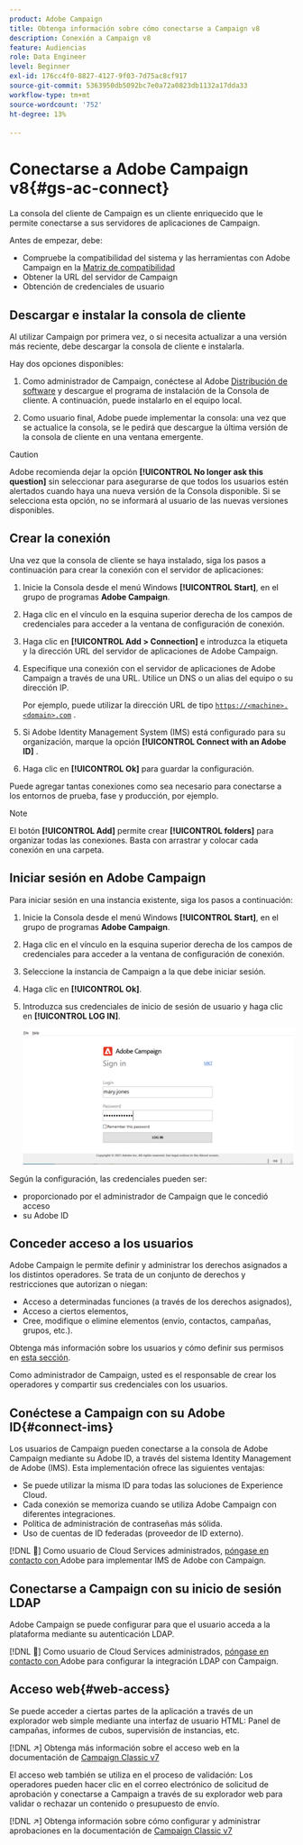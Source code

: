 ```yaml
---
product: Adobe Campaign
title: Obtenga información sobre cómo conectarse a Campaign v8
description: Conexión a Campaign v8
feature: Audiencias
role: Data Engineer
level: Beginner
exl-id: 176cc4f0-8827-4127-9f03-7d75ac8cf917
source-git-commit: 5363950db5092bc7e0a72a0823db1132a17dda33
workflow-type: tm+mt
source-wordcount: '752'
ht-degree: 13%

---
```


# Conectarse a Adobe Campaign v8{#gs-ac-connect}

La consola del cliente de Campaign es un cliente enriquecido que le permite conectarse a sus servidores de aplicaciones de Campaign.

Antes de empezar, debe:

* Compruebe la compatibilidad del sistema y las herramientas con Adobe Campaign en la [Matriz de compatibilidad](compatibility-matrix.md)
* Obtener la URL del servidor de Campaign
* Obtención de credenciales de usuario

## Descargar e instalar la consola de cliente

Al utilizar Campaign por primera vez, o si necesita actualizar a una versión más reciente, debe descargar la consola de cliente e instalarla.

Hay dos opciones disponibles:

1. Como administrador de Campaign, conéctese al Adobe [Distribución de software](https://experience.adobe.com/#/downloads/content/software-distribution/encampaign.html) y descargue el programa de instalación de la Consola de cliente. A continuación, puede instalarlo en el equipo local.

1. Como usuario final, Adobe puede implementar la consola: una vez que se actualice la consola, se le pedirá que descargue la última versión de la consola de cliente en una ventana emergente.

>[!CAUTION]
>
>Adobe recomienda dejar la opción **[!UICONTROL No longer ask this question]** sin seleccionar para asegurarse de que todos los usuarios estén alertados cuando haya una nueva versión de la Consola disponible.  Si se selecciona esta opción, no se informará al usuario de las nuevas versiones disponibles.

## Crear la conexión

Una vez que la consola de cliente se haya instalado, siga los pasos a continuación para crear la conexión con el servidor de aplicaciones:

1. Inicie la Consola desde el menú Windows **[!UICONTROL Start]**, en el grupo de programas **Adobe Campaign**.

1. Haga clic en el vínculo en la esquina superior derecha de los campos de credenciales para acceder a la ventana de configuración de conexión.

1. Haga clic en **[!UICONTROL Add > Connection]** e introduzca la etiqueta y la dirección URL del servidor de aplicaciones de Adobe Campaign.

1. Especifique una conexión con el servidor de aplicaciones de Adobe Campaign a través de una URL. Utilice un DNS o un alias del equipo o su dirección IP.

   Por ejemplo, puede utilizar la dirección URL de tipo [`https://<machine>.<domain>.com`](https://myserver.adobe.com) .

1. Si Adobe Identity Management System (IMS) está configurado para su organización, marque la opción **[!UICONTROL Connect with an Adobe ID]** .

1. Haga clic en **[!UICONTROL Ok]** para guardar la configuración.

Puede agregar tantas conexiones como sea necesario para conectarse a los entornos de prueba, fase y producción, por ejemplo.

>[!NOTE]
>
>El botón **[!UICONTROL Add]** permite crear **[!UICONTROL folders]** para organizar todas las conexiones. Basta con arrastrar y colocar cada conexión en una carpeta.

## Iniciar sesión en Adobe Campaign

Para iniciar sesión en una instancia existente, siga los pasos a continuación:

1. Inicie la Consola desde el menú Windows **[!UICONTROL Start]**, en el grupo de programas **Adobe Campaign**.

1. Haga clic en el vínculo en la esquina superior derecha de los campos de credenciales para acceder a la ventana de configuración de conexión.

1. Seleccione la instancia de Campaign a la que debe iniciar sesión.

1. Haga clic en **[!UICONTROL Ok]**.

1. Introduzca sus credenciales de inicio de sesión de usuario y haga clic en **[!UICONTROL LOG IN]**.

   ![](assets/sign-in-v8.png)

Según la configuración, las credenciales pueden ser:

* proporcionado por el administrador de Campaign que le concedió acceso
* su Adobe ID

## Conceder acceso a los usuarios

Adobe Campaign le permite definir y administrar los derechos asignados a los distintos operadores. Se trata de un conjunto de derechos y restricciones que autorizan o niegan:

* Acceso a determinadas funciones (a través de los derechos asignados),
* Acceso a ciertos elementos,
* Cree, modifique o elimine elementos (envío, contactos, campañas, grupos, etc.).

Obtenga más información sobre los usuarios y cómo definir sus permisos en [esta sección](permissions.md).

Como administrador de Campaign, usted es el responsable de crear los operadores y compartir sus credenciales con los usuarios.

## Conéctese a Campaign con su Adobe ID{#connect-ims}

Los usuarios de Campaign pueden conectarse a la consola de Adobe Campaign mediante su Adobe ID, a través del sistema Identity Management de Adobe (IMS). Esta implementación ofrece las siguientes ventajas:

* Se puede utilizar la misma ID para todas las soluciones de Experience Cloud.
* Cada conexión se memoriza cuando se utiliza Adobe Campaign con diferentes integraciones.
* Política de administración de contraseñas más sólida.
* Uso de cuentas de ID federadas (proveedor de ID externo).

[!DNL :speech_balloon:] Como usuario de Cloud Services administrados,  [póngase en contacto con ](campaign-faq.md#support) Adobe para implementar IMS de Adobe con Campaign.

## Conectarse a Campaign con su inicio de sesión LDAP

Adobe Campaign se puede configurar para que el usuario acceda a la plataforma mediante su autenticación LDAP.

[!DNL :speech_balloon:] Como usuario de Cloud Services administrados,  [póngase en contacto con ](campaign-faq.md#support) Adobe para configurar la integración LDAP con Campaign.


## Acceso web{#web-access}

Se puede acceder a ciertas partes de la aplicación a través de un explorador web simple mediante una interfaz de usuario HTML: Panel de campañas, informes de cubos, supervisión de instancias, etc.

[!DNL :arrow_upper_right:] Obtenga más información sobre el acceso web en la documentación de  [Campaign Classic v7](https://experienceleague.adobe.com/docs/campaign-classic/using/getting-started/starting-with-adobe-campaign/campaign-workspace/adobe-campaign-workspace.html?lang=en#console-and-web-access)

El acceso web también se utiliza en el proceso de validación: Los operadores pueden hacer clic en el correo electrónico de solicitud de aprobación y conectarse a Campaign a través de su explorador web para validar o rechazar un contenido o presupuesto de envío.

[!DNL :arrow_upper_right:] Obtenga información sobre cómo configurar y administrar aprobaciones en la documentación de  [Campaign Classic v7](https://experienceleague.adobe.com/docs/campaign-classic/using/orchestrating-campaigns/orchestrate-campaigns/marketing-campaign-approval.html?lang=es#orchestrating-campaigns)
